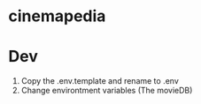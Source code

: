 # cinemapedia

# Dev

1. Copy the .env.template and rename to .env
2. Change environtment variables (The movieDB)
